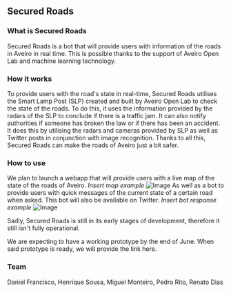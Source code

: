 ## Secured Roads

### What is Secured Roads

Secured Roads is a bot that will provide users with information of the roads in Aveiro in real time. This is possible thanks to the support of Aveiro Open Lab and machine learning technology.

### How it works

To provide users with the road's state in real-time, Secured Roads utilises the Smart Lamp Post (SLP) created and built by Aveiro Open Lab to check the state of the roads. To do this, it uses the information provided by the radars of the SLP to conclude if there is a traffic jam. 
It can also notify authorities if someone has broken the law or if there has been an accident. It does this by utilising the radars and cameras provided by SLP as well as Twitter posts in conjunction with image recognition.
Thanks to all this, Secured Roads can make the roads of Aveiro just a bit safer.

### How to use

We plan to launch a webapp that will provide users with a live map of the state of the roads of Aveiro. 
*Insert map example*
![Image](src)
As well as a bot to provide users with quick messages of the current state of a certain road when asked. This bot will also be available on Twitter.
*Insert bot response example*
![Image](src)

Sadly, Secured Roads is still in its early stages of development, therefore it still isn't fully operational.

We are expecting to have a working prototype by the end of June.
When said prototype is ready, we will provide the link here.

### Team

Daniel Francisco,
Henrique Sousa,
Miguel Monteiro,
Pedro Rito,
Renato Dias
